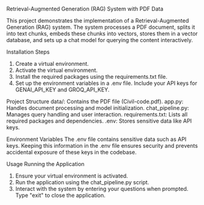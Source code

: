 Retrieval-Augmented Generation (RAG) System with PDF Data

This project demonstrates the implementation of a Retrieval-Augmented Generation (RAG) system. The system processes a PDF document, splits it into text chunks, embeds these chunks into vectors, stores them in a vector database, and sets up a chat model for querying the content interactively.

Installation Steps
1. Create a virtual environment.
2. Activate the virtual environment.
3. Install the required packages using the requirements.txt file.
4. Set up the environment variables in a .env file. Include your API keys for GENAI_API_KEY and GROQ_API_KEY.

Project Structure
data/: Contains the PDF file (Civil-code.pdf).
app.py: Handles document processing and model initialization.
chat_pipeline.py: Manages query handling and user interaction.
requirements.txt: Lists all required packages and dependencies.
.env: Stores sensitive data like API keys.

Environment Variables
The .env file contains sensitive data such as API keys. Keeping this information in the .env file ensures security and prevents accidental exposure of these keys in the codebase.

Usage
Running the Application
1. Ensure your virtual environment is activated.
2. Run the application using the chat_pipeline.py script.
3. Interact with the system by entering your questions when prompted. Type "exit" to close the application.
